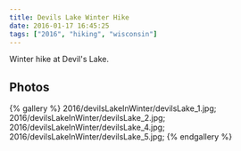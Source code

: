 ```yaml
---
title: Devils Lake Winter Hike
date: 2016-01-17 16:45:25
tags: ["2016", "hiking", "wisconsin"]
---
```


Winter hike at Devil's Lake.

## Photos

{% gallery %}
2016/devilsLakeInWinter/devilsLake_1.jpg;
2016/devilsLakeInWinter/devilsLake_2.jpg;
2016/devilsLakeInWinter/devilsLake_4.jpg;
2016/devilsLakeInWinter/devilsLake_5.jpg;
{% endgallery %}
